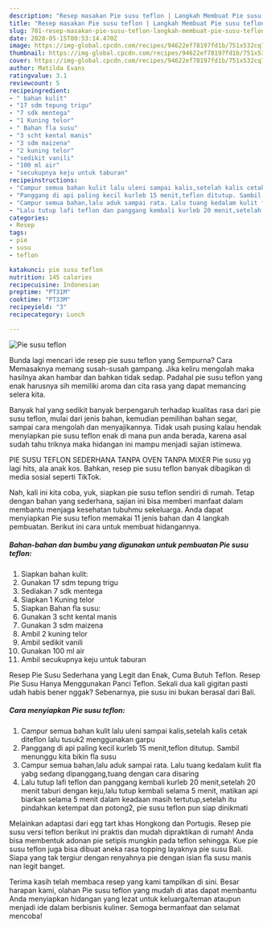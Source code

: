 ```yaml
---
description: "Resep masakan Pie susu teflon | Langkah Membuat Pie susu teflon Yang Paling Enak"
title: "Resep masakan Pie susu teflon | Langkah Membuat Pie susu teflon Yang Paling Enak"
slug: 701-resep-masakan-pie-susu-teflon-langkah-membuat-pie-susu-teflon-yang-paling-enak
date: 2020-05-15T00:53:14.470Z
image: https://img-global.cpcdn.com/recipes/94622ef78197fd1b/751x532cq70/pie-susu-teflon-foto-resep-utama.jpg
thumbnail: https://img-global.cpcdn.com/recipes/94622ef78197fd1b/751x532cq70/pie-susu-teflon-foto-resep-utama.jpg
cover: https://img-global.cpcdn.com/recipes/94622ef78197fd1b/751x532cq70/pie-susu-teflon-foto-resep-utama.jpg
author: Matilda Evans
ratingvalue: 3.1
reviewcount: 5
recipeingredient:
- " bahan kulit"
- "17 sdm tepung trigu"
- "7 sdk mentega"
- "1 Kuning telor"
- " Bahan fla susu"
- "3 scht kental manis"
- "3 sdm maizena"
- "2 kuning telor"
- "sedikit vanili"
- "100 ml air"
- "secukupnya keju untuk taburan"
recipeinstructions:
- "Campur semua bahan kulit lalu uleni sampai kalis,setelah kalis cetak diteflon lalu tusuk2 menggunakan garpu"
- "Panggang di api paling kecil kurleb 15 menit,teflon ditutup. Sambil menunggu kita bikin fla susu"
- "Campur semua bahan,lalu aduk sampai rata. Lalu tuang kedalam kulit fla yabg sedang dipanggang,tuang dengan cara disaring"
- "Lalu tutup lafi teflon dan panggang kembali kurleb 20 menit,setelah 20 menit taburi dengan keju,lalu tutup kembali selama 5 menit, matikan api biarkan selama 5 menit dalam keadaan masih tertutup,setelah itu pindahkan ketempat dan potong2, pie susu teflon pun siap dinikmati"
categories:
- Resep
tags:
- pie
- susu
- teflon

katakunci: pie susu teflon 
nutrition: 145 calories
recipecuisine: Indonesian
preptime: "PT31M"
cooktime: "PT33M"
recipeyield: "3"
recipecategory: Lunch

---
```



![Pie susu teflon](https://img-global.cpcdn.com/recipes/94622ef78197fd1b/751x532cq70/pie-susu-teflon-foto-resep-utama.jpg)

Bunda lagi mencari ide resep pie susu teflon yang Sempurna? Cara Memasaknya memang susah-susah gampang. Jika keliru mengolah maka hasilnya akan hambar dan bahkan tidak sedap. Padahal pie susu teflon yang enak harusnya sih memiliki aroma dan cita rasa yang dapat memancing selera kita.

Banyak hal yang sedikit banyak berpengaruh terhadap kualitas rasa dari pie susu teflon, mulai dari jenis bahan, kemudian pemilihan bahan segar, sampai cara mengolah dan menyajikannya. Tidak usah pusing kalau hendak menyiapkan pie susu teflon enak di mana pun anda berada, karena asal sudah tahu triknya maka hidangan ini mampu menjadi sajian istimewa.

PIE SUSU TEFLON SEDERHANA TANPA OVEN TANPA MIXER Pie susu yg lagi hits, ala anak kos. Bahkan, resep pie susu teflon banyak dibagikan di media sosial seperti TikTok.


Nah, kali ini kita coba, yuk, siapkan pie susu teflon sendiri di rumah. Tetap dengan bahan yang sederhana, sajian ini bisa memberi manfaat dalam membantu menjaga kesehatan tubuhmu sekeluarga. Anda dapat menyiapkan Pie susu teflon memakai 11 jenis bahan dan 4 langkah pembuatan. Berikut ini cara untuk membuat hidangannya.

<!--inarticleads1-->

##### Bahan-bahan dan bumbu yang digunakan untuk pembuatan Pie susu teflon:

1. Siapkan  bahan kulit:
1. Gunakan 17 sdm tepung trigu
1. Sediakan 7 sdk mentega
1. Siapkan 1 Kuning telor
1. Siapkan  Bahan fla susu:
1. Gunakan 3 scht kental manis
1. Gunakan 3 sdm maizena
1. Ambil 2 kuning telor
1. Ambil sedikit vanili
1. Gunakan 100 ml air
1. Ambil secukupnya keju untuk taburan


Resep Pie Susu Sederhana yang Legit dan Enak, Cuma Butuh Teflon. Resep Pie Susu Hanya Menggunakan Panci Teflon. Sekali dua kali gigitan pasti udah habis bener nggak? Sebenarnya, pie susu ini bukan berasal dari Bali. 

<!--inarticleads2-->

##### Cara menyiapkan Pie susu teflon:

1. Campur semua bahan kulit lalu uleni sampai kalis,setelah kalis cetak diteflon lalu tusuk2 menggunakan garpu
1. Panggang di api paling kecil kurleb 15 menit,teflon ditutup. Sambil menunggu kita bikin fla susu
1. Campur semua bahan,lalu aduk sampai rata. Lalu tuang kedalam kulit fla yabg sedang dipanggang,tuang dengan cara disaring
1. Lalu tutup lafi teflon dan panggang kembali kurleb 20 menit,setelah 20 menit taburi dengan keju,lalu tutup kembali selama 5 menit, matikan api biarkan selama 5 menit dalam keadaan masih tertutup,setelah itu pindahkan ketempat dan potong2, pie susu teflon pun siap dinikmati


Melainkan adaptasi dari egg tart khas Hongkong dan Portugis. Resep pie susu versi teflon berikut ini praktis dan mudah dipraktikan di rumah! Anda bisa membentuk adonan pie setipis mungkin pada teflon sehingga. Kue pie susu teflon juga bisa dibuat aneka rasa topping layaknya pie susu Bali. Siapa yang tak tergiur dengan renyahnya pie dengan isian fla susu manis nan legit banget. 

Terima kasih telah membaca resep yang kami tampilkan di sini. Besar harapan kami, olahan Pie susu teflon yang mudah di atas dapat membantu Anda menyiapkan hidangan yang lezat untuk keluarga/teman ataupun menjadi ide dalam berbisnis kuliner. Semoga bermanfaat dan selamat mencoba!
